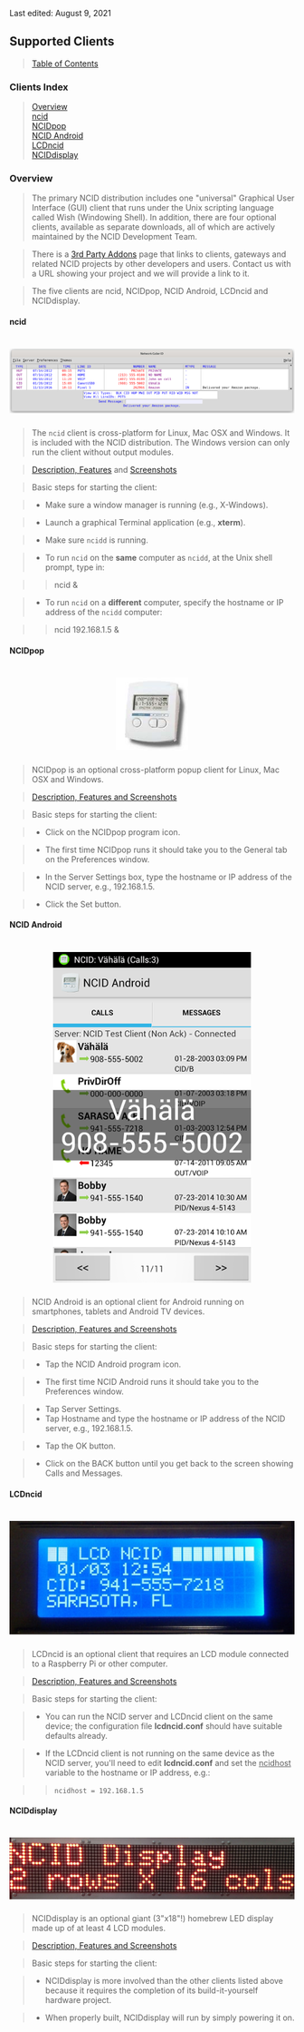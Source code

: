 <!-- Clients.md - Removable HEADER Start -->

Last edited: August 9, 2021

<!-- Removable HEADER End -->

## <a name="clients_top"></a> Supported Clients

> [Table of Contents](#doc_top)

### Clients Index

> [Overview](#clients_ov)  
  [ncid](#clients_ncid)  
  [NCIDpop](#clients_pop)  
  [NCID Android](#clients_android)  
  [LCDncid](#clients_lcd)  
  [NCIDdisplay](#clients_display)

### <a name="clients_ov"></a> Overview

> The primary NCID distribution includes one "universal" Graphical User Interface (GUI) client
  that runs under the Unix scripting language called Wish (Windowing Shell). In addition, there
  are four optional clients, available as separate downloads, all of which are actively maintained by
  the NCID Development Team.

> There is a [3rd Party Addons](http://ncid.sourceforge.net/addon.html) page that links to clients,
  gateways and related NCID projects by other developers and users.  Contact us with a URL showing
  your project and we will provide a link to it.

> The five clients are ncid, NCIDpop, NCID Android, LCDncid and NCIDdisplay.

#### <a name="clients_ncid"></a>ncid

# <center>![NCID](images/ncid-default-columns-day.png)</center>

> The `ncid` client is cross-platform for Linux, Mac OSX and Windows. It is included with the
  NCID distribution. The Windows version can only run the client without output modules.  

> [Description, Features](http://ncid.sourceforge.net/ncid/features.html#ncid_client)
  and [Screenshots](http://ncid.sourceforge.net/ncid/screenshots.html)

> Basic steps for starting the client:

> * Make sure a window manager is running (e.g., X-Windows).

> * Launch a graphical Terminal application (e.g., **xterm**).

> * Make sure `ncidd` is running.

> * To run `ncid` on the **same** computer as `ncidd`, at the Unix shell prompt, type in:  

>> ncid &
 
> * To run `ncid` on a **different** computer, specify the hostname or IP address of the `ncidd` computer:  

>> ncid 192.168.1.5 &
 
#### <a name="clients_pop"></a>NCIDpop

# <center>![NCID](images/ncidpop.jpg)</center>

> NCIDpop is an optional cross-platform popup client for Linux, Mac OSX and Windows.

> [Description, Features and Screenshots](http://ncid.sourceforge.net/ncidpop/ncidpop.html)

> Basic steps for starting the client:

> * Click on the NCIDpop program icon.

> * The first time NCIDpop runs it should take you to the General tab on the Preferences window.

> * In the Server Settings box, type the hostname or IP address of the NCID server, e.g., 192.168.1.5.

> * Click the Set button.

#### <a name="clients_android"></a>NCID Android

# <center>![NCID](images/ncidandroid.png)</center>

> NCID Android is an optional client for Android running on smartphones, tablets and Android TV devices.

> [Description, Features and Screenshots](http://ncid.sourceforge.net/ncidandroid/ncidandroid.html)

> Basic steps for starting the client:

> * Tap the NCID Android program icon.

> * The first time NCID Android runs it should take you to the Preferences window.

> * Tap Server Settings.
> * Tap Hostname and type the hostname or IP address of the NCID server, e.g., 192.168.1.5.

> * Tap the OK button.

> * Click on the BACK button until you get back to the screen showing Calls and Messages.

#### <a name="clients_lcd"></a>LCDncid

# <center>![NCID](images/lcdncid.png)</center>

> LCDncid is an optional client that requires an LCD module connected to a Raspberry Pi or other computer.

> [Description, Features and Screenshots](http://ncid.sourceforge.net/lcdncid/lcdncid.html)

> Basic steps for starting the client:

> * You can run the NCID server and LCDncid client on the same device; the configuration file **lcdncid.conf** should have suitable defaults already.

> * If the LCDncid client is not running on the same device as the NCID server, you'll need to
    edit **lcdncid.conf** and set the <u>ncidhost</u> variable to the hostname or IP address, e.g.:

>> `ncidhost = 192.168.1.5`

#### <a name="clients_display"></a>NCIDdisplay

# <center>![NCID](images/nciddisplay.png)</center>

> NCIDdisplay is an optional giant (3"x18"!) homebrew LED display made up of at least 4 LCD modules.

> [Description, Features and Screenshots](http://ncid.sourceforge.net/nciddisplay/nciddisplay.html)

> Basic steps for starting the client:

> * NCIDdisplay is more involved than the other clients listed above because it requires the completion of its build-it-yourself hardware project.
 
> * When properly built, NCIDdisplay will run by simply powering it on.
